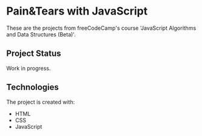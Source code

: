 # Pain&Tears with JavaScript

These are the projects from freeCodeCamp's course 'JavaScript Algorithms and Data Structures (Beta)'.

## Project Status

Work in progress.

## Technologies

The project is created with:

- HTML
- CSS
- JavaScript
